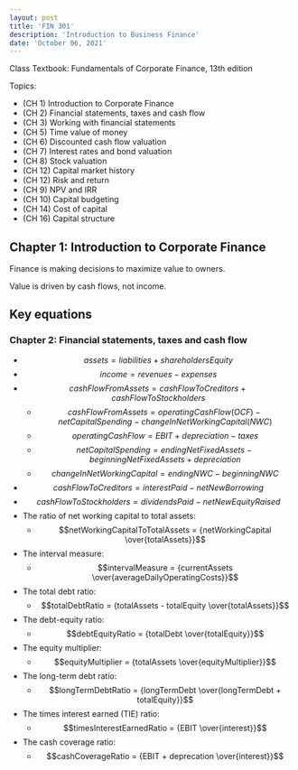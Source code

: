 ```yaml
---
layout: post
title: 'FIN 301'
description: 'Introduction to Business Finance'
date: 'October 06, 2021'
---
```


Class Textbook: Fundamentals of Corporate Finance, 13th edition

Topics:
- (CH 1) Introduction to Corporate Finance 
- (CH 2) Financial statements, taxes and cash flow
- (CH 3) Working with financial statements
- (CH 5) Time value of money
- (CH 6) Discounted cash flow valuation
- (CH 7) Interest rates and bond valuation
- (CH 8) Stock valuation
- (CH 12) Capital market history
- (CH 12) Risk and return
- (CH 9) NPV and IRR
- (CH 10) Capital budgeting
- (CH 14) Cost of capital
- (CH 16) Capital structure

## Chapter 1: Introduction to Corporate Finance
Finance is making decisions to maximize value to owners.

Value is driven by cash flows, not income.



## Key equations
### Chapter 2: Financial statements, taxes and cash flow


- $$assets = {liabilities + shareholdersEquity}$$
- $$income = revenues - expenses$$
- $$cashFlowFromAssets = cashFlowToCreditors + cashFlowToStockholders$$ 
    - $$cashFlowFromAssets = operatingCashFlow (OCF) - netCapitalSpending - changeInNetWorkingCapital (NWC)$$
    - $$operatingCashFlow = EBIT + depreciation - taxes$$
    - $$netCapitalSpending = endingNetFixedAssets - beginningNetFixedAssets + depreciation$$
    - $$changeInNetWorkingCapital = endingNWC - beginningNWC$$
- $$cashFlowToCreditors = interestPaid - netNewBorrowing$$
- $$cashFlowToStockholders = dividendsPaid - netNewEquityRaised$$
- The ratio of net working capital to total assets:
    - $$netWorkingCapitalToTotalAssets = {netWorkingCapital \over{totalAssets}}$$
- The interval measure:
    - $$intervalMeasure = {currentAssets \over{averageDailyOperatingCosts}}$$
- The total debt ratio:
    - $$totalDebtRatio = {totalAssets - totalEquity \over{totalAssets}}$$
- The debt-equity ratio:
    - $$debtEquityRatio = {totalDebt \over{totalEquity}}$$
- The equity multiplier:
    - $$equityMultiplier = {totalAssets \over{equityMultiplier}}$$
- The long-term debt ratio:
    - $$longTermDebtRatio = {longTermDebt \over{longTermDebt + totalEquity}}$$
- The times interest earned (TIE) ratio:
    - $$timesInterestEarnedRatio = {EBIT \over{interest}}$$
- The cash coverage ratio:
    - $$cashCoverageRatio = {EBIT + deprecation \over{interest}}$$

<script type="text/x-mathjax-config">
MathJax.Hub.Config({
TeX: { equationNumbers: { autoNumber: "AMS" } }
});
</script>
<script type="text/javascript" async src="http://cdn.mathjax.org/mathjax/latest/MathJax.js?config=TeX-AMS-MML_HTMLorMML"></script>
<style>
    .MathJax_Display, .MJXc-display, .MathJax_SVG_Display {
        overflow-x: auto;
        overflow-y: hidden;
    }
</style>